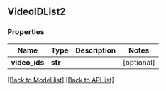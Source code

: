## VideoIDList2

### Properties
Name | Type | Description | Notes
------------ | ------------- | ------------- | -------------
**video_ids** | **str** |  | [optional] 

[[Back to Model list]](#documentation-for-models) [[Back to API list]](#documentation-for-api-endpoints)


